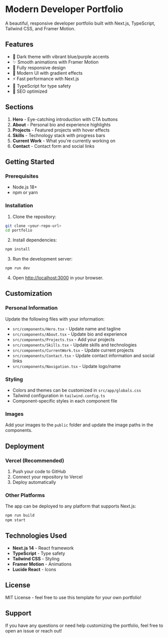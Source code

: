 # Modern Developer Portfolio

A beautiful, responsive developer portfolio built with Next.js, TypeScript, Tailwind CSS, and Framer Motion.

## Features

- 🌙 Dark theme with vibrant blue/purple accents
- ✨ Smooth animations with Framer Motion
- 📱 Fully responsive design
- 🎨 Modern UI with gradient effects
- ⚡ Fast performance with Next.js
- 🔧 TypeScript for type safety
- 🎯 SEO optimized

## Sections

1. **Hero** - Eye-catching introduction with CTA buttons
2. **About** - Personal bio and experience highlights
3. **Projects** - Featured projects with hover effects
4. **Skills** - Technology stack with progress bars
5. **Current Work** - What you're currently working on
6. **Contact** - Contact form and social links

## Getting Started

### Prerequisites

- Node.js 18+ 
- npm or yarn

### Installation

1. Clone the repository:
```bash
git clone <your-repo-url>
cd portfolio
```

2. Install dependencies:
```bash
npm install
```

3. Run the development server:
```bash
npm run dev
```

4. Open [http://localhost:3000](http://localhost:3000) in your browser.

## Customization

### Personal Information

Update the following files with your information:

- `src/components/Hero.tsx` - Update name and tagline
- `src/components/About.tsx` - Update bio and experience
- `src/components/Projects.tsx` - Add your projects
- `src/components/Skills.tsx` - Update skills and technologies
- `src/components/CurrentWork.tsx` - Update current projects
- `src/components/Contact.tsx` - Update contact information and social links
- `src/components/Navigation.tsx` - Update logo/name

### Styling

- Colors and themes can be customized in `src/app/globals.css`
- Tailwind configuration in `tailwind.config.ts`
- Component-specific styles in each component file

### Images

Add your images to the `public` folder and update the image paths in the components.

## Deployment

### Vercel (Recommended)

1. Push your code to GitHub
2. Connect your repository to Vercel
3. Deploy automatically

### Other Platforms

The app can be deployed to any platform that supports Next.js:

```bash
npm run build
npm start
```

## Technologies Used

- **Next.js 14** - React framework
- **TypeScript** - Type safety
- **Tailwind CSS** - Styling
- **Framer Motion** - Animations
- **Lucide React** - Icons

## License

MIT License - feel free to use this template for your own portfolio!

## Support

If you have any questions or need help customizing the portfolio, feel free to open an issue or reach out!
